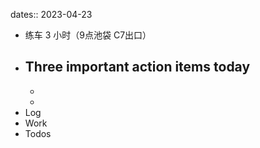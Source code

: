 dates:: 2023-04-23

- 练车 3 小时（9点池袋 C7出口）
- Three important action items today
	- 
	- 
	- 
- Log
- Work
- Todos
